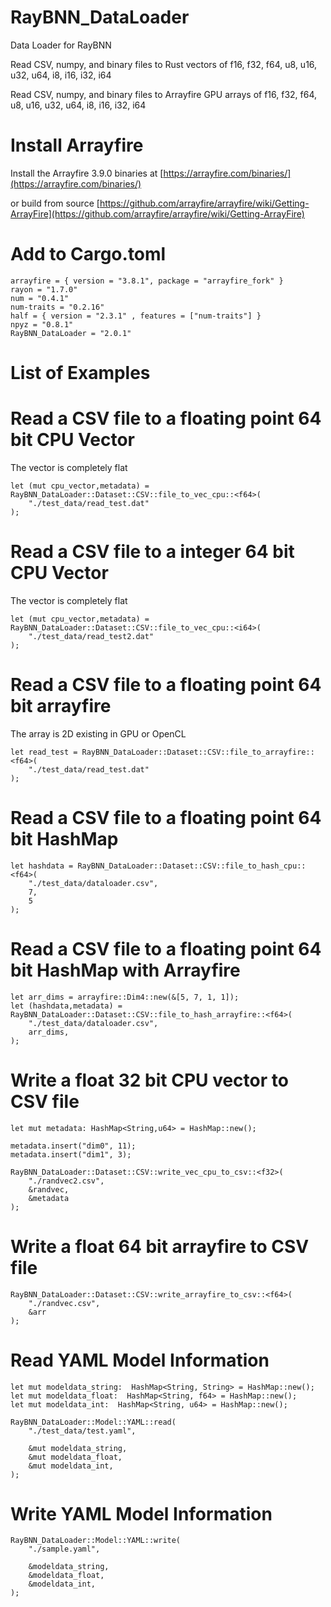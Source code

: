 # RayBNN_DataLoader
Data Loader for RayBNN

Read CSV, numpy, and binary files to Rust vectors of f16, f32, f64, u8, u16, u32, u64, i8, i16, i32, i64

Read CSV, numpy, and binary files to Arrayfire GPU arrays of f16, f32, f64, u8, u16, u32, u64, i8, i16, i32, i64


# Install Arrayfire

Install the Arrayfire 3.9.0 binaries at [https://arrayfire.com/binaries/](https://arrayfire.com/binaries/)

or build from source
[https://github.com/arrayfire/arrayfire/wiki/Getting-ArrayFire](https://github.com/arrayfire/arrayfire/wiki/Getting-ArrayFire)




# Add to Cargo.toml
```
arrayfire = { version = "3.8.1", package = "arrayfire_fork" }
rayon = "1.7.0"
num = "0.4.1"
num-traits = "0.2.16"
half = { version = "2.3.1" , features = ["num-traits"] }
npyz = "0.8.1"
RayBNN_DataLoader = "2.0.1"
```

# List of Examples



# Read a CSV file to a floating point 64 bit CPU Vector
The vector is completely flat
```
let (mut cpu_vector,metadata) = RayBNN_DataLoader::Dataset::CSV::file_to_vec_cpu::<f64>(
    "./test_data/read_test.dat"
);
```

# Read a CSV file to a integer 64 bit CPU Vector
The vector is completely flat
```
let (mut cpu_vector,metadata) = RayBNN_DataLoader::Dataset::CSV::file_to_vec_cpu::<i64>(
    "./test_data/read_test2.dat"
);
```

# Read a CSV file to a floating point 64 bit arrayfire
The array is 2D existing in GPU or OpenCL
```
let read_test = RayBNN_DataLoader::Dataset::CSV::file_to_arrayfire::<f64>(
    "./test_data/read_test.dat"
);
```


# Read a CSV file to a floating point 64 bit HashMap
```
let hashdata = RayBNN_DataLoader::Dataset::CSV::file_to_hash_cpu::<f64>(
    "./test_data/dataloader.csv",
    7,
    5
);
```

# Read a CSV file to a floating point 64 bit HashMap with Arrayfire
```
let arr_dims = arrayfire::Dim4::new(&[5, 7, 1, 1]);
let (hashdata,metadata) = RayBNN_DataLoader::Dataset::CSV::file_to_hash_arrayfire::<f64>(
    "./test_data/dataloader.csv",
    arr_dims,
);
```

# Write a float 32 bit CPU vector to CSV file
```
let mut metadata: HashMap<String,u64> = HashMap::new();

metadata.insert("dim0", 11);
metadata.insert("dim1", 3);

RayBNN_DataLoader::Dataset::CSV::write_vec_cpu_to_csv::<f32>(
    "./randvec2.csv",
    &randvec,
    &metadata
);
```



# Write a float 64 bit arrayfire to CSV file
```
RayBNN_DataLoader::Dataset::CSV::write_arrayfire_to_csv::<f64>(
    "./randvec.csv",
    &arr
);
```



# Read YAML Model Information
```
let mut modeldata_string:  HashMap<String, String> = HashMap::new();
let mut modeldata_float:  HashMap<String, f64> = HashMap::new();
let mut modeldata_int:  HashMap<String, u64> = HashMap::new();

RayBNN_DataLoader::Model::YAML::read(
    "./test_data/test.yaml",

    &mut modeldata_string,
    &mut modeldata_float,
    &mut modeldata_int,
);
```



# Write YAML Model Information
```
RayBNN_DataLoader::Model::YAML::write(
    "./sample.yaml",

    &modeldata_string,
    &modeldata_float,
    &modeldata_int,
);
```
